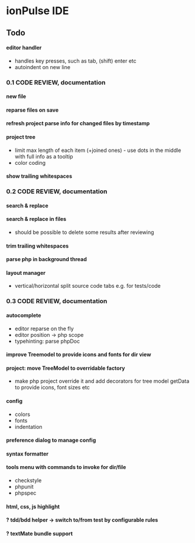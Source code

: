 ionPulse IDE
============

Todo
----

#### editor handler
* handles key presses, such as tab, (shift) enter etc
* autoindent on new line

### 0.1 CODE REVIEW, documentation

#### new file

#### reparse files on save

#### refresh project parse info for changed files by timestamp

#### project tree
* limit max length of each item (+joined ones) - use dots in the middle with full info as a tooltip
* color coding

#### show trailing whitespaces

### 0.2 CODE REVIEW, documentation

#### search & replace

#### search & replace in files
* should be possible to delete some results after reviewing

#### trim trailing whitespaces

#### parse php in background thread

#### layout manager
* vertical/horizontal split source code tabs e.g. for tests/code

### 0.3 CODE REVIEW, documentation

#### autocomplete
* editor reparse on the fly
* editor position -> php scope
* typehinting: parse phpDoc

#### improve Treemodel to provide icons and fonts for dir view

#### project: move TreeModel to overridable factory
* make php project override it and add decorators for tree model getData to provide icons, font sizes etc

#### config
* colors
* fonts
* indentation

#### preference dialog to manage config

#### syntax formatter

#### tools menu with commands to invoke for dir/file
* checkstyle
* phpunit
* phpspec

#### html, css, js highlight

#### ? tdd/bdd helper -> switch to/from test by configurable rules

#### ? textMate bundle support

